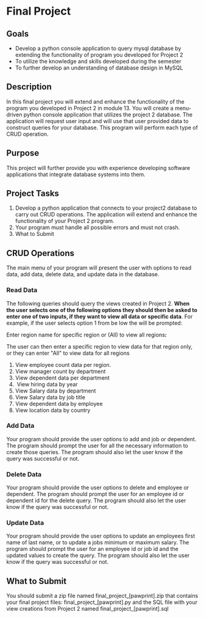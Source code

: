 <div id="umYaYKkL2Cmj" class="MlJlv_ebWM MlJlv_ycrn MlJlv_cMGi MlJlv_dUEG"><div class="MlJlv_caGd"><span class="fOyUs_bGBk" style="margin: 0px; padding: 0px;"><div class="user_content enhanced" data-test-id="assignments-2-assignment-toggle-details-text"><h1 class="code-line" data-line-start="0" data-line-end="1">Final Project</h1>
<h2 class="code-line" data-line-start="2" data-line-end="3"><a id="Goals_2"></a>Goals</h2>
<ul>
<li class="has-line-data" data-line-start="4" data-line-end="5">Develop a python console application to query mysql database by extending the functionality of program you developed for Project 2</li>
<li class="has-line-data" data-line-start="5" data-line-end="6">To utilize the knowledge and skills developed during the semester</li>
<li class="has-line-data" data-line-start="6" data-line-end="8">To further develop an understanding of database design in MySQL</li>
</ul>
<h2 class="code-line" data-line-start="8" data-line-end="9"><a id="Description_8"></a>Description</h2>
<p class="has-line-data" data-line-start="10" data-line-end="11">In this final project you will extend and enhance the functionality of the program you developed in Project 2 in module 13. You will create a menu-driven python console application that utilizes the project 2 database. The application will request user input and will use that user provided data to construct queries for your database. This program will perform each type of CRUD operation.</p>
<h2 class="code-line" data-line-start="12" data-line-end="13"><a id="Purpose_12"></a>Purpose</h2>
<p class="has-line-data" data-line-start="14" data-line-end="15">This project will further provide you with experience developing software applications that integrate database systems into them.</p>
<h2 class="code-line" data-line-start="16" data-line-end="17"><a id="Project_Tasks_16"></a>Project Tasks</h2>
<ol>
<li class="has-line-data" data-line-start="21" data-line-end="22">Develop a python application that connects to your project2 database to carry out CRUD operations. The application will extend and enhance the functionality of your Project 2 program.</li>
<li class="has-line-data" data-line-start="21" data-line-end="22">Your program must handle all possible errors and must not crash.</li>
<li class="has-line-data" data-line-start="22" data-line-end="24">What to Submit</li>
</ol>
<h2>CRUD Operations</h2>
<p>The main menu of your program will present the user with options to read data, add data, delete data, and update data in the database.</p>
<h3>Read Data</h3>
<p>The following queries should query the views created in Project 2. <strong>When the user selects one of the following options they should then be asked to enter one of two inputs, if they want to view all data or specific data</strong>. For example, if the user selects option 1 from be low the will be prompted:</p>
<p>Enter region name for specific region or (All) to view all regions<strong>:</strong></p>
<p>The user can then enter a specific region to view data for that region only, or they can enter "All" to view data for all regions</p>
<ol>
<li>View employee count data per region.</li>
<li>View manager count by department</li>
<li>View dependent data per department</li>
<li>&nbsp;View hiring data by year</li>
<li>View Salary data by department</li>
<li>View Salary data by job title</li>
<li>View dependent data by employee</li>
<li>View location data by country</li>
</ol>

<h3>Add Data</h3>
<p>Your program should provide the user options to add and job or dependent. The program should prompt the user for all the necessary information to create those queries. The program should also let the user know if the query was successful or not.</p>
<h3>Delete Data</h3>
<p>Your program should provide the user options to delete and employee or dependent. The program should prompt the user for an employee id or dependent id for the delete query. The program should also let the user know if the query was successful or not.</p>
<h3>Update Data</h3>
<p>Your program should provide the user options to update an employees first name of last name, or to update a jobs minimum or maximum salary. The program should prompt the user for an employee id or job id and the updated values to create the query. The program should also let the user know if the query was successful or not.</p>
<h2 class="code-line" data-line-start="109" data-line-end="110">What to Submit</h2>
<p class="has-line-data" data-line-start="111" data-line-end="112">You should submit a zip file named final_project_[pawprint].zip that contains your final project files: final_project_[pawprint].py and the SQL file with your view creations from Project 2 named final_project_[pawprint].sql</p></div></span></div></div>
